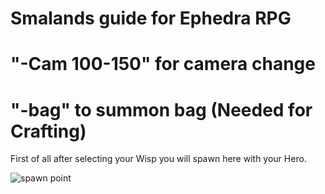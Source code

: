 # Smalands guide for Ephedra RPG

# "-Cam 100-150" for camera change
# "-bag" to summon bag (Needed for Crafting)


First of all after selecting your Wisp you will spawn here with your Hero.

![spawn point](https://user-images.githubusercontent.com/35559819/35090160-20a1542a-fc39-11e7-801a-3968375503bd.PNG)
